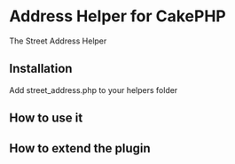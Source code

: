 # Address Helper for CakePHP #

The Street Address Helper

## Installation ##

Add street_address.php to your helpers folder

## How to use it ##

## How to extend the plugin ##


